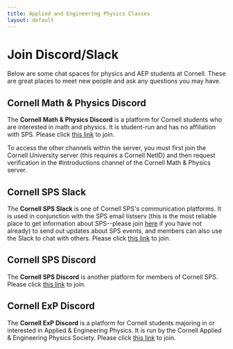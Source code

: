 ```yaml
---
title: Applied and Engineering Physics Classes
layout: default
---
```

<link rel="stylesheet" href="/main.css">

# Join Discord/Slack

Below are some chat spaces for physics and AEP students at Cornell. These are great places to meet new people and ask any questions you may have.

## Cornell Math & Physics Discord

The **Cornell Math & Physics Discord** is a platform for Cornell students who are interested in math and physics. It is student-run and has no affiliation with SPS. Please click [this link](https://discord.gg/2yaJsNa4Jz) to join.

To access the other channels within the server, you must first join the Cornell University server (this requires a Cornell NetID) and then request verification in the #introductions channel of the Cornell Math & Physics server.

## Cornell SPS Slack

The **Cornell SPS Slack** is one of Cornell SPS's communication platforms. It is used in conjunction with the SPS email listserv (this is the most reliable place to get information about SPS--please join [here](https://forms.gle/TPY8feDT6bxYrjhW6) if you have not already) to send out updates about SPS events, and members can also use the Slack to chat with others. Please click [this link](https://join.slack.com/t/cornellsps/shared_invite/zt-2cxb1x9kl-2wJFSBr38CRdgXczt98SuA) to join.

## Cornell SPS Discord

The **Cornell SPS Discord** is another platform for members of Cornell SPS. Please click [this link](https://discord.gg/MJ8JjRbzHe) to join.

## Cornell ExP Discord

The **Cornell ExP Discord** is a platform for Cornell students majoring in or interested in Applied & Engineering Physics. It is run by the Cornell Applied & Engineering Physics Society. Please click [this link](https://discord.gg/Ga6rZWnFAa) to join.
